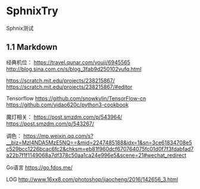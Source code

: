# SphnixTry
Sphnix测试

## 1.1 Markdown



经典机位：
https://travel.qunar.com/youji/6945565
http://blog.sina.com.cn/s/blog_3fab9d250102vufq.html



https://scratch.mit.edu/projects/238215867/
https://scratch.mit.edu/projects/238215867/#editor



Tensorflow
https://github.com/snowkylin/TensorFlow-cn
https://github.com/yidao620c/python3-cookbook


魔灯相关：
https://post.smzdm.com/p/543964/
https://post.smzdm.com/p/543267/

调色：
https://mp.weixin.qq.com/s?__biz=MzI4NDA5MzE5NQ==&mid=2247485188&idx=1&sn=3ce61834708e5c529bcc1226bcac6fc2&chksm=eb81f960dcf670764075fc01d0f7f3fdabfad7a22b7f1f1149068a7df378c50aa1ca24e996e5&scene=21#wechat_redirect


Go语言
https://go.fdos.me/

LOG
http://www.16xx8.com/photoshop/jiaocheng/2016/142656_3.html
